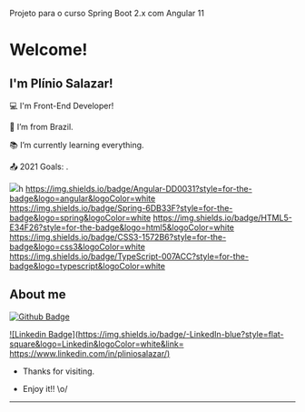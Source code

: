 Projeto para o curso Spring Boot 2.x com Angular 11

# Welcome!

 

## I'm Plínio Salazar!

 

:computer: I'm Front-End Developer!

:house_with_garden: I’m from Brazil.

:books: I’m currently learning everything.

:outbox_tray: 2021 Goals: .

 <img src="{https://img.shields.io/badge/Java-ED8B00?style=for-the-badge&logo=java&logoColor=white}" />h
 https://img.shields.io/badge/Angular-DD0031?style=for-the-badge&logo=angular&logoColor=white	
 https://img.shields.io/badge/Spring-6DB33F?style=for-the-badge&logo=spring&logoColor=white
  https://img.shields.io/badge/HTML5-E34F26?style=for-the-badge&logo=html5&logoColor=white
  https://img.shields.io/badge/CSS3-1572B6?style=for-the-badge&logo=css3&logoColor=white
  https://img.shields.io/badge/TypeScript-007ACC?style=for-the-badge&logo=typescript&logoColor=white

## About me

[![Github Badge](https://img.shields.io/badge/-Github-000?style=flat-square&logo=Github&logoColor=white&link=LINK_GIT)](LINK_GIT)

[![Linkedin Badge](https://img.shields.io/badge/-LinkedIn-blue?style=flat-square&logo=Linkedin&logoColor=white&link= https://www.linkedin.com/in/pliniosalazar/)](https://www.linkedin.com/in/pliniosalazar/)



- Thanks for visiting.

- Enjoy it!! \o/

----------------------------------------------------------------------------------
